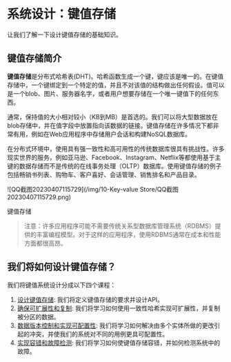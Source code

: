 # 系统设计：键值存储

让我们了解一下设计键值存储的基础知识。

## 键值存储简介

**键值存储**是分布式哈希表(DHT)。哈希函数生成一个键，键应该是唯一的。在键值存储中，一个键绑定到一个特定的值，并且不对该值的结构做出任何假设。值可以是一个blob、图片、服务器名字，或者用户想要存储在一个唯一键值下的任何东西。

通常，保持值的大小相对较小（KB到MB）是首选的。我们可以将大型数据放在blob存储中，并在值字段中放置指向该数据的链接。键值存储在许多情况下都非常有用，例如在Web应用程序中存储用户会话和构建NoSQL数据库。

在分布式环境中，使用具有强一致性和高可用性的传统数据库很具有挑战性。许多现实世界的服务，例如亚马逊、Facebook、Instagram、Netflix等都使用基于主键的数据存储而不是传统的在线事务处理（OLTP）数据库。使用键值存储的例子包括畅销书列表、购物车、客户喜好、会话管理、销售排名和产品目录。

![QQ截图20230407115729](/img/10-Key-value Store/QQ截图20230407115729.png)

键值存储

> 注意：许多应用程序可能不需要传统关系型数据库管理系统（RDBMS）提供的丰富编程模型。对于这样的应用程序，使用RDBMS通常在成本和性能方面都很高昂。

## 我们将如何设计键值存储？

我们将键值系统设计分成以下四个课程：

1. [设计键值存储](https://www.educative.io/collection/page/10370001/4941429335392256/5610927277211648): 我们将定义键值存储的要求并设计API。
2. [确保可扩展性和复制](https://www.educative.io/collection/page/10370001/4941429335392256/5256346714243072): 我们将学习如何使用一致性哈希实现可扩展性，并复制被分区的数据。
3. [数据版本控制和实现可配置性](https://www.educative.io/collection/page/10370001/4941429335392256/5979802812547072): 我们将学习如何解决由多个实体所做的更改引起的冲突，并使我们的系统对不同的用例更具可配置性。
4. [实现容错和故障检测](https://www.educative.io/collection/page/10370001/4941429335392256/5842597234343936): 我们将学习如何使键值存储容错，并如何检测系统中的故障。